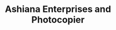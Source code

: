 ---
title: "Ashiana Enterprises and Photocopier"
url: /karachi/ashiana-enterprises-and-photocopier/
shop: Kopieren
---